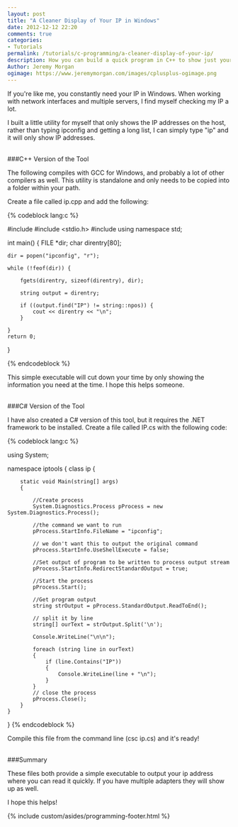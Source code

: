 ```yaml
---
layout: post
title: "A Cleaner Display of Your IP in Windows"
date: 2012-12-12 22:20
comments: true
categories:
- Tutorials
permalink: /tutorials/c-programming/a-cleaner-display-of-your-ip/
description: How you can build a quick program in C++ to show just your ip address from the prompt. 
Author: Jeremy Morgan
ogimage: https://www.jeremymorgan.com/images/cplusplus-ogimage.png
---
```


If you're like me, you constantly need your IP in Windows. When working with network interfaces and multiple servers, I find myself checking my IP a lot. 

I built a little utility for myself that only shows the IP addresses on the host, rather than typing ipconfig and getting a long list, I can simply type "ip" and it will only show IP addresses.
<!-- more -->
<br />
###C++ Version of the Tool

The following compiles with GCC for Windows, and probably a lot of other compilers as well. This utility is standalone and only needs to be copied into a folder within your path.

Create a file called ip.cpp and add the following:

{% codeblock lang:c %}

#include <iostream>
#include <stdio.h>
#include <typeinfo>
using namespace std;

int main()
{
    FILE *dir;
    char direntry[80];

    dir = popen("ipconfig", "r");

    while (!feof(dir)) {

        fgets(direntry, sizeof(direntry), dir);

        string output = direntry;

        if ((output.find("IP") != string::npos)) {
            cout << direntry << "\n";
        }

    }
    return 0;
}

{% endcodeblock %}

This simple executable will cut down your time by only showing the information you need at the time. I hope this helps someone.

<br />
###C&#35; Version of the Tool

I have also created a C# version of this tool, but it requires the .NET framework to be installed. Create a file called IP.cs with the following code:

{% codeblock lang:c %}

using System;

namespace iptools
{
    class ip
    {

        static void Main(string[] args)
        {

            //Create process
            System.Diagnostics.Process pProcess = new System.Diagnostics.Process();

            //the command we want to run
            pProcess.StartInfo.FileName = "ipconfig";

            // we don't want this to output the original command
            pProcess.StartInfo.UseShellExecute = false;

            //Set output of program to be written to process output stream
            pProcess.StartInfo.RedirectStandardOutput = true;

            //Start the process
            pProcess.Start();

            //Get program output
            string strOutput = pProcess.StandardOutput.ReadToEnd();

            // split it by line
            string[] ourText = strOutput.Split('\n');

            Console.WriteLine("\n\n");

            foreach (string line in ourText)
            {
                if (line.Contains("IP"))
                {
                    Console.WriteLine(line + "\n");
                }
            }
			// close the process
            pProcess.Close();
        }
    }
}
{% endcodeblock %}

Compile this file from the command line (csc ip.cs) and it's ready!

<br />
###Summary

These files both provide a simple executable to output your ip address where you can read it quickly. If you have multiple adapters they will show up as well.

I hope this helps!

{% include custom/asides/programming-footer.html %}
